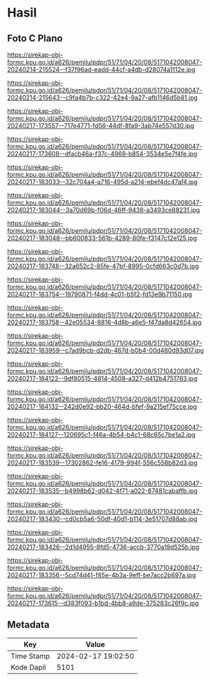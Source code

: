# Hasil

## Foto C Plano

https://sirekap-obj-formc.kpu.go.id/a626/pemilu/pdpr/51/71/04/20/08/5171042008047-20240214-215524--f37f96ad-eadd-44cf-a4db-d28074a1112e.jpg

https://sirekap-obj-formc.kpu.go.id/a626/pemilu/pdpr/51/71/04/20/08/5171042008047-20240214-215643--c9fa4b7b-c322-42e4-9a27-afb1146d5b81.jpg

https://sirekap-obj-formc.kpu.go.id/a626/pemilu/pdpr/51/71/04/20/08/5171042008047-20240217-173557--717e4771-fd56-44df-8fa9-3ab74e557d30.jpg

https://sirekap-obj-formc.kpu.go.id/a626/pemilu/pdpr/51/71/04/20/08/5171042008047-20240217-173608--dfacb46a-f37c-4969-b854-3534e5e7f4fe.jpg

https://sirekap-obj-formc.kpu.go.id/a626/pemilu/pdpr/51/71/04/20/08/5171042008047-20240217-183033--32c704a4-a716-495d-a214-ebef4dc47af4.jpg

https://sirekap-obj-formc.kpu.go.id/a626/pemilu/pdpr/51/71/04/20/08/5171042008047-20240217-183044--3a70d69b-f06d-46ff-9438-a3493ce88231.jpg

https://sirekap-obj-formc.kpu.go.id/a626/pemilu/pdpr/51/71/04/20/08/5171042008047-20240217-183048--bb600833-561b-4289-80fe-f3147c12e125.jpg

https://sirekap-obj-formc.kpu.go.id/a626/pemilu/pdpr/51/71/04/20/08/5171042008047-20240217-183748--32a652c2-85fe-47bf-8995-0cfd663c0d7b.jpg

https://sirekap-obj-formc.kpu.go.id/a626/pemilu/pdpr/51/71/04/20/08/5171042008047-20240217-183754--19790871-f4dd-4c01-b5f2-fd13e9b71150.jpg

https://sirekap-obj-formc.kpu.go.id/a626/pemilu/pdpr/51/71/04/20/08/5171042008047-20240217-183758--42e05534-8816-4d8b-a6e5-f47da8d42654.jpg

https://sirekap-obj-formc.kpu.go.id/a626/pemilu/pdpr/51/71/04/20/08/5171042008047-20240217-183959--c7ad9bcb-d2db-467d-b0b4-00d480d93d07.jpg

https://sirekap-obj-formc.kpu.go.id/a626/pemilu/pdpr/51/71/04/20/08/5171042008047-20240217-184122--9df80515-4814-4508-a327-d412b4751783.jpg

https://sirekap-obj-formc.kpu.go.id/a626/pemilu/pdpr/51/71/04/20/08/5171042008047-20240217-184132--242d0e92-bb20-464d-bfef-9a215ef75cce.jpg

https://sirekap-obj-formc.kpu.go.id/a626/pemilu/pdpr/51/71/04/20/08/5171042008047-20240217-184127--120695c1-f46a-4b54-b4c1-68c65c7be1a2.jpg

https://sirekap-obj-formc.kpu.go.id/a626/pemilu/pdpr/51/71/04/20/08/5171042008047-20240217-183539--17302862-fe16-4179-994f-556c558b82d3.jpg

https://sirekap-obj-formc.kpu.go.id/a626/pemilu/pdpr/51/71/04/20/08/5171042008047-20240217-183535--b4998b62-d042-4f71-a022-87481cabaffb.jpg

https://sirekap-obj-formc.kpu.go.id/a626/pemilu/pdpr/51/71/04/20/08/5171042008047-20240217-183430--cd0cb5a6-50df-40d1-b114-3e51707d88ab.jpg

https://sirekap-obj-formc.kpu.go.id/a626/pemilu/pdpr/51/71/04/20/08/5171042008047-20240217-183426--2d1d4955-8fd5-4736-accb-3770a19d525b.jpg

https://sirekap-obj-formc.kpu.go.id/a626/pemilu/pdpr/51/71/04/20/08/5171042008047-20240217-183356--5cd74d41-f85e-4b3a-9eff-be7acc2b697a.jpg

https://sirekap-obj-formc.kpu.go.id/a626/pemilu/pdpr/51/71/04/20/08/5171042008047-20240217-173615--d383f093-b1bd-4bb8-a9de-375283c26f9c.jpg


## Metadata

| Key        | Value               |
| ---------- | ------------------- |
| Time Stamp | 2024-02-17 19:02:50 |
| Kode Dapil | 5101                |



